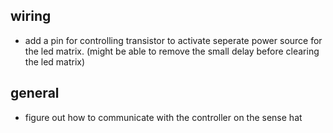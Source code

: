 ## wiring
- add a pin for controlling transistor to activate seperate power source for the led matrix.
(might be able to remove the small delay before clearing the led matrix)

## general
- figure out how to communicate with the controller on the sense hat